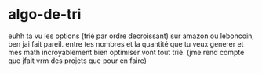 # algo-de-tri
euhh ta vu les options (trié par ordre decroissant) sur amazon ou leboncoin, ben jai fait pareil. entre tes nombres et la quantité que tu veux generer et mes math incroyablement bien optimiser vont tout trié. (jme rend compte que jfait vrm des projets que pour en faire)
